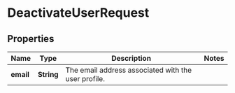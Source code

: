 

# DeactivateUserRequest


## Properties

Name | Type | Description | Notes
------------ | ------------- | ------------- | -------------
**email** | **String** | The email address associated with the user profile. | 



